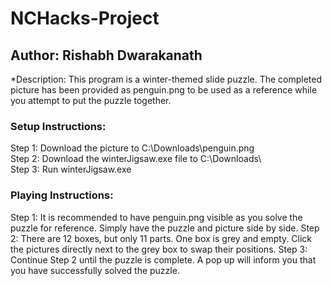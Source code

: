 # NCHacks-Project

## Author: Rishabh Dwarakanath

*Description: This program is a winter-themed slide puzzle. The completed picture has been provided as penguin.png to be used as a reference while you attempt to put the puzzle together.

### Setup Instructions: 

Step 1: Download the picture to C:\Downloads\penguin.png <br>
Step 2: Download the winterJigsaw.exe file to C:\Downloads\ <br>
Step 3: Run winterJigsaw.exe

### Playing Instructions:

Step 1: It is recommended to have penguin.png visible as you solve the puzzle for reference. Simply have the puzzle and picture side by side.
Step 2: There are 12 boxes, but only 11 parts. One box is grey and empty. Click the pictures directly next to the grey box to swap their positions.
Step 3: Continue Step 2 until the puzzle is complete. A pop up will inform you that you have successfully solved the puzzle.
